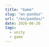 ```yaml
---
title: "Game"
slug: "en-pandas"
url: "/en/pandas/"
date: 2026-06-20
tags:
  - unity
  - game
---
```



<!--more-->